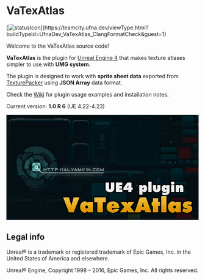 VaTexAtlas
==========

[![statusIcon](https://teamcity.ufna.dev/app/rest/builds/buildType:(id:UfnaDev_VaTexAtlas_ClangFormatCheck)/statusIcon.svg)](https://teamcity.ufna.dev/viewType.html?buildTypeId=UfnaDev_VaTexAtlas_ClangFormatCheck&guest=1)

Welcome to the VaTexAtlas source code!

**VaTexAtlas** is the plugin for [Unreal Engine 4](https://www.unrealengine.com/) that makes texture atlases simpler to use with **UMG system**.

The plugin is designed to work with **sprite sheet data** exported from [TexturePacker](https://www.codeandweb.com/texturepacker) using **JSON Array** data format.

Check the [Wiki](http://bit.ly/VaTexAtlas-Docs) for plugin usage examples and installation notes.

Current version: **1.0 R 6** (UE 4.22-4.23)

![SCREENSHOT](SCREENSHOT.jpg)


Legal info
----------

Unreal® is a trademark or registered trademark of Epic Games, Inc. in the United States of America and elsewhere.

Unreal® Engine, Copyright 1998 – 2016, Epic Games, Inc. All rights reserved.
